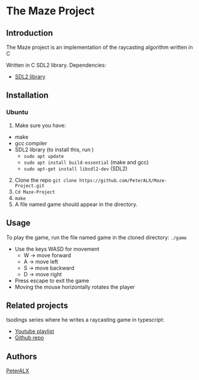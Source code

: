 # The Maze Project
## Introduction
The Maze project is an implementation of the raycasting algorithm written in C

Written in C SDL2 library.
Dependencies:
- [SDL2 library](https://www.libsdl.org/)

## Installation
### Ubuntu
1. Make sure you have:
- make
- gcc compiler
- SDL2 library (to install this, run )
    - `sudo apt update`
    - `sudo apt install build-essential` (make and gcc)
    - `sudo apt-get install libsdl2-dev` (SDL2)
2. Clone the repo ```git clone https://github.com/PeterALX/Maze-Project.git```
3. ```Cd Maze-Project```
4. ```make```
5. A file named game should appear in the directory.

## Usage
To play the game, run the file named game in the cloned directory: ```./game```
- Use the keys WASD for movement
    - W -> move forward
    - A -> move left 
    - S -> move backward 
    - D -> move right
- Press escape to exit the game
- Moving the mouse horizontally rotates the player
## Related projects
tsodings series where he writes a raycasting game in typescript:
- [Youtube playlist](https://youtube.com/playlist?list=PLpM-Dvs8t0VZ08cYW6yqNTWLKqLssw0nm)
- [Github repo](https://github.com/tsoding/koil)

## Authors
[PeterALX](https://github.com/PeterALX)
